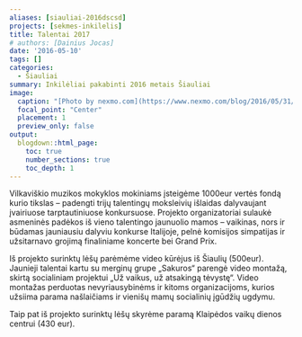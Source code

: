 ```yaml
---
aliases: [siauliai-2016dscsd]
projects: [sekmes-inkilelis]
title: Talentai 2017
# authors: [Dainius Jocas]
date: '2016-05-10'
tags: []
categories:
  - Šiauliai
summary: Inkilėliai pakabinti 2016 metais Šiauliai
image:
  caption: "[Photo by nexmo.com](https://www.nexmo.com/blog/2016/05/31/building-sms-google-sheets-application-aws-lambda-dr)"
  focal_point: "Center"
  placement: 1
  preview_only: false
output:
  blogdown::html_page:
    toc: true
    number_sections: true
    toc_depth: 1
---
```

<p>Vilkaviškio muzikos mokyklos mokiniams įsteigėme 1000eur vertės fondą kurio tikslas – padengti trijų talentingų moksleivių išlaidas dalyvaujant įvairiuose tarptautiniuose konkursuose. Projekto organizatoriai sulaukė asmeninės padėkos iš vieno talentingo jaunuolio mamos – vaikinas, nors ir būdamas jauniausiu dalyviu konkurse Italijoje, pelnė komisijos simpatijas ir užsitarnavo grojimą finaliniame koncerte bei Grand Prix. </p>
Iš projekto surinktų lėšų parėmėme video kūrėjus iš Šiaulių (500eur). Jaunieji talentai kartu su merginų grupe „Sakuros“ parengė video montažą, skirtą socialiniam projektui „Už vaikus, už atsakingą tėvystę“. Video montažas perduotas nevyriausybinėms ir kitoms organizacijoms, kurios užsiima parama našlaičiams ir  vienišų mamų socialinių įgūdžių ugdymu.
<p>Taip pat iš projekto surinktų lėšų skyrėme paramą Klaipėdos vaikų dienos centrui (430 eur).</p>

